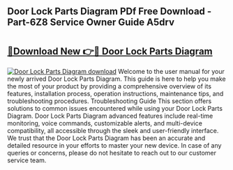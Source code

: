 ## Door Lock Parts Diagram PDf Free Download - Part-6Z8 Service Owner Guide A5drv

# <h2><a href="http://dfhbne.blite.top/?on=Door+Lock+Parts+Diagram">🔗Download New 👉🔴 Door Lock Parts Diagram</a></h2>

[![Door Lock Parts Diagram download](https://i.imgur.com/lujVjoI.png)](http://dfhbne.blite.top/?on=Door+Lock+Parts+Diagram)
Welcome to the user manual for your newly arrived Door Lock Parts Diagram. This guide is here to help you make the most of your product by providing a comprehensive overview of its features, installation process, operation instructions, maintenance tips, and troubleshooting procedures. Troubleshooting Guide This section offers solutions to common issues encountered while using your Door Lock Parts Diagram. Door Lock Parts Diagram advanced features include real-time monitoring, voice commands, customizable alerts, and multi-device compatibility, all accessible through the sleek and user-friendly interface. We trust that the Door Lock Parts Diagram has been an accurate and detailed resource in your efforts to master your new device. In case of any queries or concerns, please do not hesitate to reach out to our customer service team.
